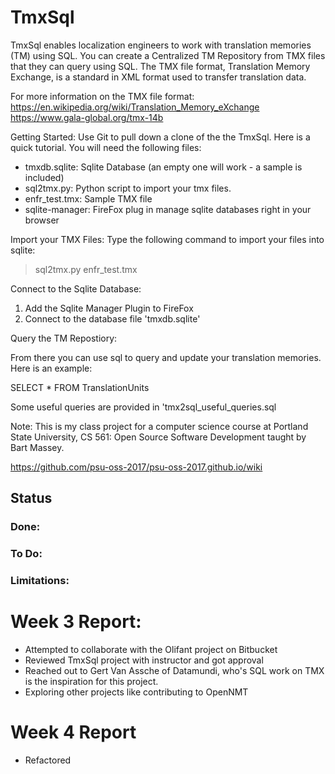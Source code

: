 # TmxSql
TmxSql enables localization engineers to work with translation memories (TM) using SQL. You can create a Centralized TM Repository from TMX files that they can query using SQL. The TMX file format, Translation Memory Exchange, is a standard in XML format used to transfer translation data.

For more information on the TMX file format:  
https://en.wikipedia.org/wiki/Translation_Memory_eXchange  
https://www.gala-global.org/tmx-14b 

Getting Started:
Use Git to pull down a clone of the the TmxSql.  Here is a quick tutorial. You will need the following files:

- tmxdb.sqlite: Sqlite Database (an empty one will work - a sample is included)
- sql2tmx.py: Python script to import your tmx files.
- enfr_test.tmx: Sample TMX file
- sqlite-manager: FireFox plug in manage sqlite databases right in your browser

Import your TMX Files:
Type the following command to import your files into sqlite:
> sql2tmx.py enfr_test.tmx

Connect to the Sqlite Database:

1. Add the Sqlite Manager Plugin to FireFox 
1. Connect to the database file 'tmxdb.sqlite'

Query the TM Repostiory:

From there you can use sql to query and update your translation memories.  Here is an example:

SELECT * FROM TranslationUnits

Some useful queries are provided in 'tmx2sql_useful_queries.sql

Note: 
This is my class project for a computer science course at Portland State University, CS 561: Open Source Software Development taught by Bart Massey.

https://github.com/psu-oss-2017/psu-oss-2017.github.io/wiki

## Status

### Done:

### To Do: 

### Limitations:

Week 3 Report:
=======
- Attempted to collaborate with the Olifant project on Bitbucket 
- Reviewed TmxSql project with instructor and got approval
- Reached out to Gert Van Assche of Datamundi, who's SQL work on TMX is the inspiration for this project.
- Exploring other projects like contributing to OpenNMT

Week 4 Report
=======
- Refactored 
